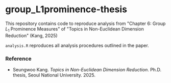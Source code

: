 # group_L1prominence-thesis

This repository contains code to reproduce analysis from "Chapter 6: Group *L*<sub>1</sub> Prominence Measures" of "Topics in Non-Euclidean Dimension Reduction" (Kang, 2025)

`analysis.R` reproduces all analysis procedures outlined in the paper.

### Reference

-   Seungwoo Kang. *Topics in Non-Euclidean Dimension Reduction*. Ph.D. thesis, Seoul National University. 2025.
